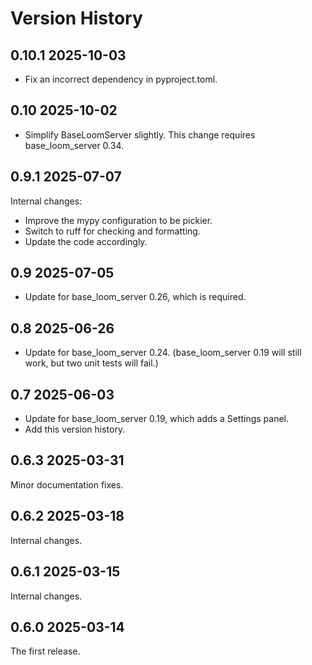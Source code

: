 # Version History

## 0.10.1 2025-10-03

* Fix an incorrect dependency in pyproject.toml.

## 0.10 2025-10-02

* Simplify BaseLoomServer slightly.
  This change requires base_loom_server 0.34.

## 0.9.1 2025-07-07

Internal changes:

* Improve the mypy configuration to be pickier.
* Switch to ruff for checking and formatting.
* Update the code accordingly.

## 0.9 2025-07-05

* Update for base_loom_server 0.26, which is required.

## 0.8 2025-06-26

* Update for base_loom_server 0.24.
  (base_loom_server 0.19 will still work, but two unit tests will fail.)

## 0.7 2025-06-03

* Update for base_loom_server 0.19, which adds a Settings panel.
* Add this version history.

## 0.6.3 2025-03-31

Minor documentation fixes.

## 0.6.2 2025-03-18

Internal changes.

## 0.6.1 2025-03-15

Internal changes.

## 0.6.0 2025-03-14

The first release.
